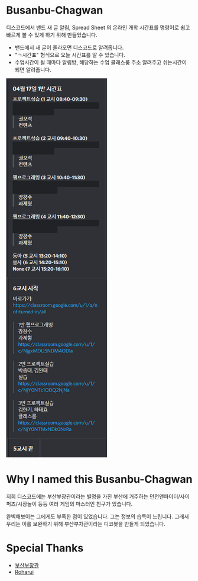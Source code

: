# Busanbu-Chagwan

디스코드에서 밴드 새 글 알림, Spread Sheet 의 온라인 개학 시간표를 명령어로 쉽고 빠르게 볼 수 있게 하기 위해 만들었습니다.

+ 밴드에서 새 글이 올라오면 디스코드로 알려줍니다.
+ "ㄱ시간표" 형식으로 오늘 시간표를 알 수 있습니다.
+ 수업시간이 될 때마다 알림방, 해당하는 수업 클래스룸 주소 알려주고 쉬는시간이 되면 알려줍니다.

![alt 1](1.png)

# Why I named this Busanbu-Chagwan
저희 디스코드에는 부산부장관이라는 별명을 가진 부산에 거주하는 던전앤파이터/사이퍼즈/시장놀이 등등 여러 게임의 마스터인 친구가 있습니다.

완벽해보이는 그에게도 부족한 점이 있었습니다.
그는 정보의 습득이 느립니다. 그래서 우리는 이를 보완하기 위해 부산부차관이라는 디코봇을 만들게 되었습니다. 

# Special Thanks
+ [부산부장관](https://github.com/1000hg)
+ [Roharui](https://github.com/Roharui)
